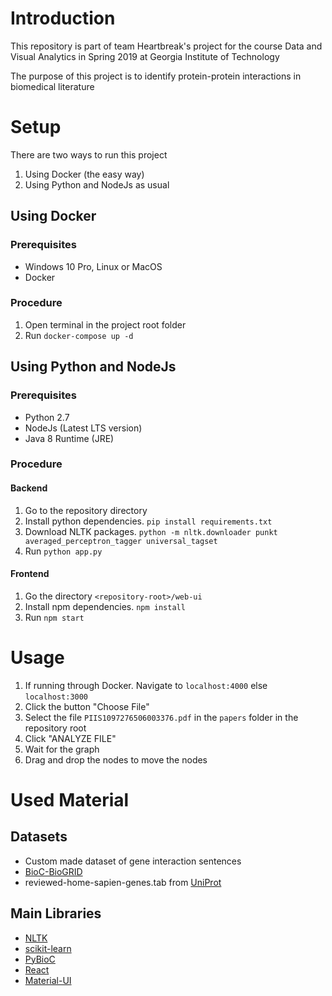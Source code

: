 # Introduction
This repository is part of team Heartbreak's project for the course Data and Visual Analytics
in Spring 2019 at Georgia Institute of Technology

The purpose of this project is to identify protein-protein interactions in biomedical literature


# Setup
There are two ways to run this project
1. Using Docker (the easy way)
2. Using Python and NodeJs as usual

## Using Docker
### Prerequisites
* Windows 10 Pro, Linux or MacOS
* Docker

### Procedure
1. Open terminal in the project root folder
2. Run `docker-compose up -d`

## Using Python and NodeJs
### Prerequisites
* Python 2.7
* NodeJs (Latest LTS version)
* Java 8 Runtime (JRE)

### Procedure
#### Backend
1. Go to the repository directory
2. Install python dependencies. `pip install requirements.txt`
3. Download NLTK packages. `python -m nltk.downloader punkt averaged_perceptron_tagger universal_tagset`
4. Run `python app.py`

#### Frontend
1. Go the directory `<repository-root>/web-ui`
2. Install npm dependencies. `npm install`
3. Run `npm start`


# Usage
1. If running through Docker. Navigate to `localhost:4000` else `localhost:3000`
2. Click the button "Choose File"
3. Select the file `PIIS1097276506003376.pdf` in the `papers` folder in the repository root
4. Click "ANALYZE FILE"
5. Wait for the graph
6. Drag and drop the nodes to move the nodes


# Used Material
## Datasets
* Custom made dataset of gene interaction sentences
* [BioC-BioGRID](ftp://ftp.ncbi.nlm.nih.gov/pub/wilbur/BioC-BioGRID/)
* reviewed-home-sapien-genes.tab from [UniProt](https://www.uniprot.org/uniprot/?query=*&fil=reviewed%3Ayes+AND+organism%3A%22Homo+sapiens+%28Human%29+%5B9606%5D%22)

## Main Libraries
* [NLTK](https://www.nltk.org/)
* [scikit-learn](https://scikit-learn.org/stable/)
* [PyBioC](https://github.com/2mh/PyBioC)
* [React](https://reactjs.org/)
* [Material-UI](https://material-ui.com/)
